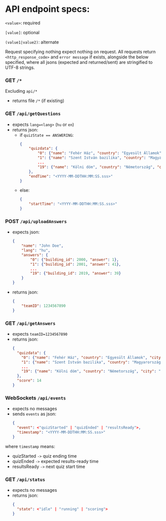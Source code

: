 # API endpoint specs:

`<value>`: required

`[value]`: optional

`(value1|value2)`: alternate

Request specifying nothing expect nothing on request.
All requests return `<http_response_code>` and `error message` if exists,
alongside the below specified,
where all jsons (expected and returned/sent) are stringified to UTF-8 strings.

### GET `/*`
Excluding `api/*`
- returns file `/*` (if existing)

### GET `/api/getQuestions`
- expects `lang=<lang>` (`hu` or `en`)
- returns json:
  - if `quizState == ANSWERING`:
    ```json
    {
        "quizdata": {
            "0": {"name": "Fehér Ház", "country": "Egyesült Államok", "city": "Washington", "building_id": 2000},
            "1": {"name": "Szent István bazilika", "country": "Magyarország", "city": "Budapest", "building_id": 2001},
            ...
            "19": {"name": "Kölni dóm", "country": "Németország", "city": "Köln", "building_id": 2019}
        },
        "endTime": "<YYYY-MM-DDTHH:MM:SS.sss>"
    }
    ```
  - else:
    ```json
    {
        "startTime": "<YYYY-MM-DDTHH:MM:SS.sss>"
    }
    ```

### POST `/api/uploadAnswers`
- expects json:
  ```json
  {
      "name": "John Doe",
      "lang": "hu",
      "answers": {
          "0": {"building_id": 2000, "answer": 1},
          "1": {"building_id": 2001, "answer": 41},
          ...
          "19": {"building_id": 2019, "answer": 39}
      }
  }
  ```
- returns json:
  ```json
  {
      "teamID": 1234567890
  }
  ```

### GET `/api/getAnswers`
- expects `teamID=1234567890`
- returns json:
  ```json
  {
    "quizdata": {
      "0": {"name": "Fehér Ház", "country": "Egyesült Államok", "city": "Washington", "number": 1, "correct": true},
      "1": {"name": "Szent István bazilika", "country": "Magyarország", "city": "Budapest", "number": 41, "correct": true},
      ...
      "19": {"name": "Kölni dóm", "country": "Németország", "city": "Köln", "number": 39, "correct": false}
    },
    "score": 14
  }
  ```

### WebSockets `/api/events`
- expects no messages
- sends `events` as json:
  ```json
  {
    "event": <"quizStarted" | "quizEnded" | "resultsReady">,
    "timestamp": "<YYYY-MM-DDTHH:MM:SS.sss>"
  }
  ```

where `timestamp` means:
- quizStarted `->` quiz ending time
- quizEnded `->` expected results-ready time
- resultsReady `->` next quiz start time

### GET `/api/status`

- expects no messages
- returns json:
  ```json
  {
    "state": <"idle" | "running" | "scoring">
  }
  ```
